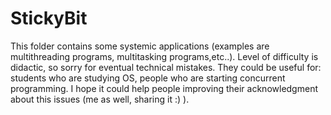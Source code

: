# StickyBit
This folder contains some systemic applications (examples are multithreading programs, multitasking programs,etc..). Level of difficulty is didactic, so sorry for eventual technical mistakes. They could be useful for: students who are studying OS, people who are starting concurrent programming. I hope it could help people improving their acknowledgment about this issues (me as well, sharing it :) ).
